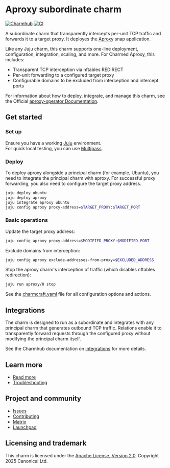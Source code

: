 <!-- vale Canonical.007-Headings-sentence-case = NO -->

# Aproxy subordinate charm

<!-- vale Canonical.007-Headings-sentence-case = YES -->

[![Charmhub](https://charmhub.io/aproxy/badge.svg)](https://charmhub.io/aproxy)
[![CI](https://github.com/canonical/aproxy-operator/actions/workflows/ci.yaml/badge.svg)](https://github.com/canonical/aproxy-operator/actions)

A subordinate charm that transparently intercepts per-unit TCP traffic and forwards it to a target proxy. It deployes the [Aproxy](https://snapcraft.io/aproxy) snap application.

Like any Juju charm, this charm supports one-line deployment, configuration, integration, scaling, and more. For Charmed Aproxy, this includes:

- Transparent TCP interception via nftables REDIRECT
- Per-unit forwarding to a configured target proxy
- Configurable domains to be excluded from interception and intercept ports

For information about how to deploy, integrate, and manage this charm, see the Official [aproxy-operator Documentation](https://charmhub.io/aproxy).

## Get started

### Set up

Ensure you have a working [Juju](https://documentation.ubuntu.com/juju/latest/tutorial/) environment.  
For quick local testing, you can use [Multipass](https://canonical.com/multipass/install).

### Deploy

To deploy aproxy alongside a principal charm (for example, Ubuntu), you need to integrate the principal charm with aproxy. For successful proxy forwarding, you also need to configure the target proxy address.

```bash
juju deploy ubuntu
juju deploy aproxy
juju integrate aproxy ubuntu
juju config aproxy proxy-address=$TARGET_PROXY:$TARGET_PORT
```

### Basic operations

Update the target proxy address:

```bash
juju config aproxy proxy-address=$MODIFIED_PROXY:$MODIFIED_PORT
```

Exclude domains from interception:

```bash
juju config aproxy exclude-addresses-from-proxy=$EXCLUDED_ADDRESS
```

Stop the aproxy charm's interception of traffic (which disables nftables redirection):

```bash
juju run aproxy/0 stop
```

See the [charmcraft.yaml](https://github.com/canonical/aproxy-operator/blob/main/charmcraft.yaml) file for all configuration options and actions.

## Integrations

The charm is designed to run as a subordinate and integrates with any principal charm that generates outbound TCP traffic.
Relations enable it to transparently forward requests through the configured proxy without modifying the principal charm itself.

See the Charmhub documentation on [integrations](https://charmhub.io/aproxy/integrations) for more details.

## Learn more

- [Read more](https://charmhub.io/aproxy)
- [Troubleshooting](https://matrix.to/#/#charmhub-charmdev:ubuntu.com)

## Project and community

- [Issues](https://github.com/canonical/aproxy-operator/issues)
- [Contributing](https://github.com/canonical/aproxy-operator/blob/main/CONTRIBUTING.md)
- [Matrix](https://matrix.to/#/#charmhub-charmdev:ubuntu.com)
- [Launchpad](https://launchpad.net/~canonical-is-devops)

## Licensing and trademark

This charm is licensed under the [Apache License, Version 2.0](https://github.com/canonical/aproxy-operator?tab=Apache-2.0-1-ov-file). Copyright 2025 Canonical Ltd.
